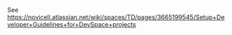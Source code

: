 See
<https://novicell.atlassian.net/wiki/spaces/TD/pages/3665199545/Setup+Developer+Guidelines+for+DevSpace+projects>
